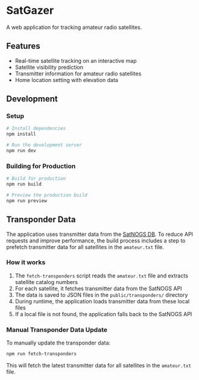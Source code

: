 # SatGazer

A web application for tracking amateur radio satellites.

## Features

- Real-time satellite tracking on an interactive map
- Satellite visibility prediction
- Transmitter information for amateur radio satellites
- Home location setting with elevation data

## Development

### Setup

```bash
# Install dependencies
npm install

# Run the development server
npm run dev
```

### Building for Production

```bash
# Build for production
npm run build

# Preview the production build
npm run preview
```

## Transponder Data

The application uses transmitter data from the [SatNOGS DB](https://db.satnogs.org/). To reduce API requests and improve performance, the build process includes a step to prefetch transmitter data for all satellites in the `amateur.txt` file.

### How it works

1. The `fetch-transponders` script reads the `amateur.txt` file and extracts satellite catalog numbers
2. For each satellite, it fetches transmitter data from the SatNOGS API
3. The data is saved to JSON files in the `public/transponders/` directory
4. During runtime, the application loads transmitter data from these local files
5. If a local file is not found, the application falls back to the SatNOGS API

### Manual Transponder Data Update

To manually update the transponder data:

```bash
npm run fetch-transponders
```

This will fetch the latest transmitter data for all satellites in the `amateur.txt` file. 